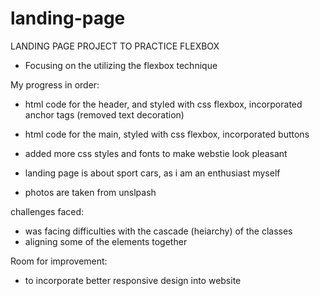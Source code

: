 # landing-page

LANDING PAGE PROJECT TO PRACTICE FLEXBOX

- Focusing on the utilizing the flexbox technique

My progress in order:
- html code for the header, and styled with css flexbox, incorporated anchor tags (removed text decoration)
- html code for the main, styled with css flexbox, incorporated buttons

- added more css styles and fonts to make webstie look pleasant

- landing page is about sport cars, as i am an enthusiast myself

- photos are taken from unslpash

challenges faced:

- was facing difficulties with the cascade (heiarchy) of the classes
- aligning some of the elements together

Room for improvement:
- to incorporate better responsive design into website
